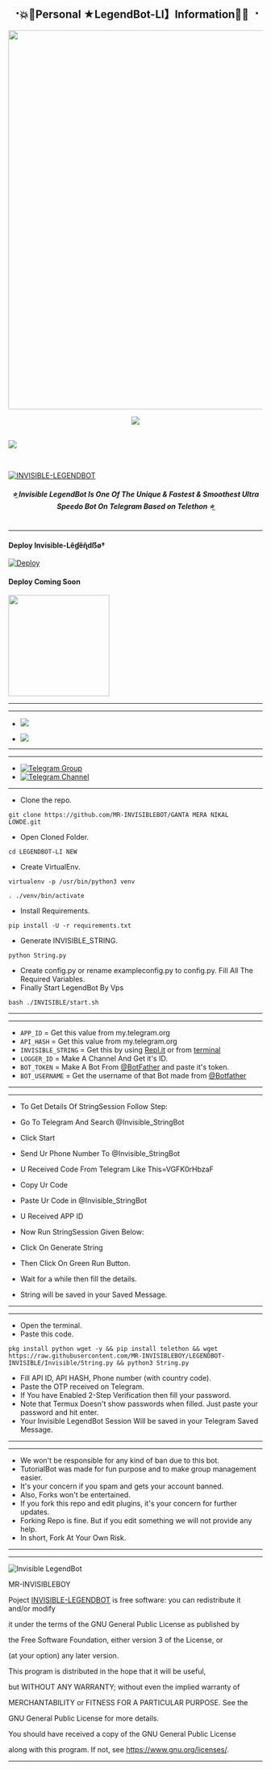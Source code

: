 <h2 align="center"><b> ⠐💥💫Personal ★LegendBot-LI】Information💫💥 ⠐ </b></h2>

<p align='Middle'><a href='https://t.me/MRINVISIBLE_OFFICIAL'><img src='https://te.legra.ph/file/b5d175baa056b266233af.jpg' width='750"'></a></p>
<p align="center">
 
  <img src="https://readme-typing-svg.herokuapp.com?color=F77247&width=420&lines=𝑨+𝑷𝒂𝒔𝒔𝒊𝒐𝒏𝒂𝒕𝒆+𝒅𝒆𝒗𝒆𝒍𝒐𝒑𝒆𝒓+𝒇𝒓𝒐𝒎+Rajasthan%E2%9C%8C%EF%B8%8F;PHP%2C+Linux%2C+Hack%2C+Telethon%2C+Pyrogram%2C+Python%2C+Java%2C+Linux%E2%9D%A4%EF%B8%8F">
</p> 
<br>
<img src="https://readme-typing-svg.herokuapp.com?color=F77247&width=420&lines=INVISIBLE+BOY+Hacker+DarkWeb+NAGPURE%E2%9C%8C%EF%B8%8F;INVISIBLE%2C+OP%2C+OPBOTS%2C+BOTS%2C+MUSIC%2C+HACKER%2C+HACKBOT%2C+USERBOT%E2%9D%A4%EF%B8%8F">
</p> 
<br>

[![INVISIBLE-LEGENDBOT](https://te.legra.ph/file/8b012f55fc4238151d169.jpg)](https://github.com/MR-INVISIBLEBOY/LEGENDBOT-INVISIBLE)

<h6 align="center">
  <b>⭐̲ Invisible LegendBot Is One Of The Unique & Fastest & Smoothest Ultra Speedo Bot On Telegram Based on Telethon ⭐̲</b>
</h6>

---------

<h4> Deploy Invisible-Lêɠêɳ̃dẞø† </h4>



[![Deploy](https://www.herokucdn.com/deploy/button.svg)](https://heroku.com/deploy?template=https://github.com/Monocapped-Octahedron/LEGENDBOT-INVISIBLE)

<h4> Deploy Coming Soon </h4>

<p><a href=https://github.com/MR-INVISIBLEBOY/LEGENDBOT-INVISIBLE> <img src="https://img.shields.io/badge/Deploy%20To%20Railway-blueviolet?style=for-the-badge&logo=railway" width="200""/></a></p>

-----------



-----------

- <a href="https://github.com/MR-INVISIBLEBOY/LEGENDBOT-INVISIBLE/network/members"><img src="https://img.shields.io/github/forks/MR-INVISIBLEBOY/LEGENDBOT-INVISIBLE?label=Forks&logoColor=Black&style=social"></a><p align="left">

- <a href="https://github.com/MR-INVISIBLEBOY/LEGENDBOT-INVISIBLE/stargazers"><img src="https://img.shields.io/github/stars/MR-INVISIBLEBOY/LEGENDBOT-INVISIBLE?logoColor=Blue&style=social"></a><p align="left"><a href="https://github.com/MR-INVISIBLEBOY/LEGENDBOT-INVISIBLE"></a><p align="left"><a href="https://github.com/MR-INVISIBLEBOY/LEGENDBOT-INVISIBLE?"></a>

-----------

---------

- [![Telegram Group](https://img.shields.io/badge/Telegram-Group-brightgreen)](https://t.me/Invisible_LegendBot)
- [![Telegram Channel](https://img.shields.io/badge/Telegram-Channel-brightgreen)](https://t.me/Official_Invisible_LegendBot)

-----------




- Clone the repo. 

`git clone https://github.com/MR-INVISIBLEBOT/GANTA MERA NIKAL LOWDE.git`
- Open Cloned Folder.

`cd LEGENDBOT-LI NEW`
- Create VirtualEnv.

`virtualenv -p /usr/bin/python3 venv`

`. ./venv/bin/activate`
- Install Requirements.

`pip install -U -r requirements.txt`
- Generate INVISIBLE_STRING.

`python String.py`
- Create config.py or rename exampleconfig.py to config.py. Fill All The Required Variables.
- Finally Start LegendBot By Vps

`bash ./INVISIBLE/start.sh`

-----------


-----------

- `APP_ID`  =  Get this value from my.telegram.org
- `API_HASH`  =  Get this value from my.telegram.org
- `INVISIBLE_STRING`  =  Get this by using [Repl.it](#Repl) or from [terminal](#Terminal)
- `LOGGER_ID`  =  Make A Channel And Get it's ID.
- `BOT_TOKEN`  =  Make A Bot From [@BotFather](https://t.me/botfather) and paste it's token.
- `BOT_USERNAME`  =  Get the username of that Bot made from [@Botfather](https://t.me/botfather)

-----------


-----------

- To Get Details Of StringSession Follow Step: 

- Go To Telegram And Search @Invisible_StringBot

- Click Start

- Send Ur Phone Number To @Invisible_StringBot

- U Received Code From Telegram Like This=VGFK0rHbzaF

- Copy Ur Code

- Paste Ur Code in @Invisible_StringBot

- U Received APP ID

- Now Run StringSession Given Below:
   
 

- Click On Generate String

- Then Click On Green Run Button.

- Wait for a while then fill the details.

- String will be saved in your Saved Message.

-----------

 

-----------

- Open the terminal.
- Paste this code.

`pkg install python wget -y && pip install telethon && wget https://raw.githubusercontent.com/MR-INVISIBLEBOY/LEGENDBOT-INVISIBLE/Invisible/String.py && python3 String.py`
- Fill API ID, API HASH, Phone number (with country code).
- Paste the OTP received on Telegram.
- If You have Enabled 2-Step Verification then fill your password.
- Note that Termux Doesn't show passwords when filled. Just paste your password and hit enter.
- Your Invisible LegendBot Session Will be saved in your Telegram Saved Message.

-----------



-----------

- We won't be responsible for any kind of ban due to this bot.
- TutorialBot was made for fun purpose and to make group management easier.
- It's your concern if you spam and gets your account banned.
- Also, Forks won't be entertained.
- If you fork this repo and edit plugins, it's your concern for further updates.
- Forking Repo is fine. But if you edit something we will not provide any help.
- In short, Fork At Your Own Risk.

-----------



-----------

![Invisible LegendBot](https://www.gnu.org/graphics/gplv3-or-later.png)

MR-INVISIBLEBOY

Poject [INVISIBLE-LEGENDBOT](https://github.com/MR-INVISIBLEBOY/LEGENDBOT-INVISIBLE) is free software: you can redistribute it and/or modify

it under the terms of the GNU General Public License as published by

the Free Software Foundation, either version 3 of the License, or

(at your option) any later version.

This program is distributed in the hope that it will be useful,

but WITHOUT ANY WARRANTY; without even the implied warranty of

MERCHANTABILITY or FITNESS FOR A PARTICULAR PURPOSE.  See the

GNU General Public License for more details.

You should have received a copy of the GNU General Public License

along with this program. If not, see <https://www.gnu.org/licenses/>.

-----------
